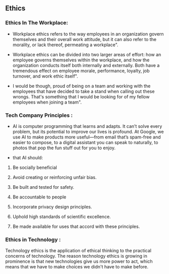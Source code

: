 ## Ethics 


### Ethics In The Workplace:

 - Workplace ethics refers to the way employees in an organization govern themselves and their overall work attitude, but it can also refer to the morality, or lack thereof, permeating a workplace".

- Workplace ethics can be divided into two larger areas of effort: how an employee governs themselves within the workplace, and how the organization conducts itself both internally and externally. Both have a tremendous effect on employee morale, performance, loyalty, job turnover, and work ethic itself". 

- I would be though, proud of being on a team and working with the employees that have decided to take a stand when calling out these wrongs. That's something that I would be looking for of my fellow employees when joining a team".

### Tech Company Principles :


- AI is computer programming that learns and adapts. It can’t solve every problem, but its potential to improve our lives is profound. At Google, we use AI to make products more useful—from email that’s spam-free and easier to compose, to a digital assistant you can speak to naturally, to photos that pop the fun stuff out for you to enjoy.

-  that AI should:

1. Be socially beneficial

 2. Avoid creating or reinforcing unfair bias.

 3. Be built and tested for safety.

4. Be accountable to people

5. Incorporate privacy design principles.

 6. Uphold high standards of scientific excellence.

 7. Be made available for uses that accord with these principles.

### Ethics in Technology :

Technology ethics is the application of ethical thinking to the practical concerns of technology. The reason technology ethics is growing in prominence is that new technologies give us more power to act, which means that we have to make choices we didn't have to make before.